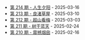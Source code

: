 * [第 214 期 - 人生夕阳](https://weekly.tw93.fun/posts/214-人生夕阳) - 2025-03-16
* [第 213 期 - 良渚草屋](https://weekly.tw93.fun/posts/213-良渚草屋) - 2025-03-10
* [第 212 期 - 超山看梅](https://weekly.tw93.fun/posts/212-超山看梅) - 2025-03-03
* [第 211 期 - 树干蓝天](https://weekly.tw93.fun/posts/211-树干蓝天) - 2025-02-24
* [第 210 期 - 震撼烟囱](https://weekly.tw93.fun/posts/210-震撼烟囱) - 2025-02-16
